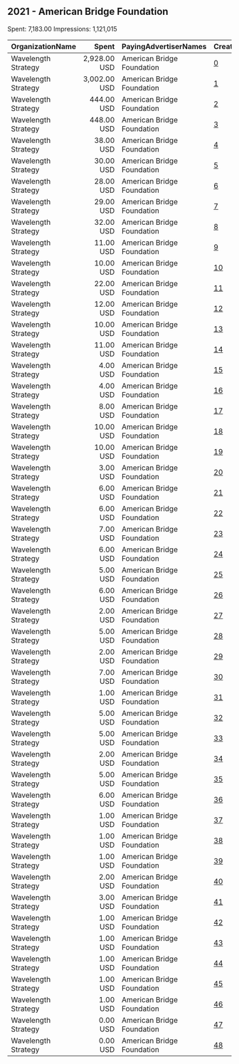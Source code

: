 ## 2021 - American Bridge Foundation 
Spent: 7,183.00
Impressions: 1,121,015

|OrganizationName|Spent|PayingAdvertiserNames|CreativeUrls|Impressions|Genders|AgeBrackets|CountryCodes|BillingAddresses|CandidateBallotInformation|
|:---|---:|:---|:---|---:|:---|:---|:---|:---|:---|
|Wavelength Strategy|2,928.00 USD|American Bridge Foundation|[0](https://www.snap.com/political-ads/asset/7b06d6e491f1f1968221038d10d5a6fcb695fa336a7ca28b628a19d7333f1916?mediaType=mp4)|575,599|FEMALE|18+|united states|US||
|Wavelength Strategy|3,002.00 USD|American Bridge Foundation|[1](https://www.snap.com/political-ads/asset/7b06d6e491f1f1968221038d10d5a6fcb695fa336a7ca28b628a19d7333f1916?mediaType=mp4)|314,013|FEMALE|18+|united states|US||
|Wavelength Strategy|444.00 USD|American Bridge Foundation|[2](https://www.snap.com/political-ads/asset/7b06d6e491f1f1968221038d10d5a6fcb695fa336a7ca28b628a19d7333f1916?mediaType=mp4)|94,650|FEMALE|18+|united states|US||
|Wavelength Strategy|448.00 USD|American Bridge Foundation|[3](https://www.snap.com/political-ads/asset/7b06d6e491f1f1968221038d10d5a6fcb695fa336a7ca28b628a19d7333f1916?mediaType=mp4)|75,734|FEMALE|18+|united states|US||
|Wavelength Strategy|38.00 USD|American Bridge Foundation|[4](https://www.snap.com/political-ads/asset/a943472cb7e622a9d6d3f6ccfa9357d39c7a3530ad12f9f45f98c76f40ff14a8?mediaType=mp4)|8,894||18+|united states|US||
|Wavelength Strategy|30.00 USD|American Bridge Foundation|[5](https://www.snap.com/political-ads/asset/8c9306789e3545260877922992105812de44b2c1e1c88c12d8c812e5179cb811?mediaType=mp4)|7,672||18+|united states|US||
|Wavelength Strategy|28.00 USD|American Bridge Foundation|[6](https://www.snap.com/political-ads/asset/8c9306789e3545260877922992105812de44b2c1e1c88c12d8c812e5179cb811?mediaType=mp4)|3,499||18+|united states|US||
|Wavelength Strategy|29.00 USD|American Bridge Foundation|[7](https://www.snap.com/political-ads/asset/a943472cb7e622a9d6d3f6ccfa9357d39c7a3530ad12f9f45f98c76f40ff14a8?mediaType=mp4)|3,470||18+|united states|US||
|Wavelength Strategy|32.00 USD|American Bridge Foundation|[8](https://www.snap.com/political-ads/asset/8c9306789e3545260877922992105812de44b2c1e1c88c12d8c812e5179cb811?mediaType=mp4)|3,385||18+|united states|US||
|Wavelength Strategy|11.00 USD|American Bridge Foundation|[9](https://www.snap.com/political-ads/asset/78b5d15d2279338ccfcc29b8e9bff2afb4113ded2ec3538f2ed507ee8576536d?mediaType=mp4)|3,245||18+|united states|US||
|Wavelength Strategy|10.00 USD|American Bridge Foundation|[10](https://www.snap.com/political-ads/asset/8c9306789e3545260877922992105812de44b2c1e1c88c12d8c812e5179cb811?mediaType=mp4)|2,688||18+|united states|US||
|Wavelength Strategy|22.00 USD|American Bridge Foundation|[11](https://www.snap.com/political-ads/asset/78b5d15d2279338ccfcc29b8e9bff2afb4113ded2ec3538f2ed507ee8576536d?mediaType=mp4)|1,998||18+|united states|US||
|Wavelength Strategy|12.00 USD|American Bridge Foundation|[12](https://www.snap.com/political-ads/asset/78b5d15d2279338ccfcc29b8e9bff2afb4113ded2ec3538f2ed507ee8576536d?mediaType=mp4)|1,454||18+|united states|US||
|Wavelength Strategy|10.00 USD|American Bridge Foundation|[13](https://www.snap.com/political-ads/asset/78b5d15d2279338ccfcc29b8e9bff2afb4113ded2ec3538f2ed507ee8576536d?mediaType=mp4)|1,354||18+|united states|US||
|Wavelength Strategy|11.00 USD|American Bridge Foundation|[14](https://www.snap.com/political-ads/asset/a943472cb7e622a9d6d3f6ccfa9357d39c7a3530ad12f9f45f98c76f40ff14a8?mediaType=mp4)|1,297||18+|united states|US||
|Wavelength Strategy|4.00 USD|American Bridge Foundation|[15](https://www.snap.com/political-ads/asset/a943472cb7e622a9d6d3f6ccfa9357d39c7a3530ad12f9f45f98c76f40ff14a8?mediaType=mp4)|1,253||18+|united states|US||
|Wavelength Strategy|4.00 USD|American Bridge Foundation|[16](https://www.snap.com/political-ads/asset/78b5d15d2279338ccfcc29b8e9bff2afb4113ded2ec3538f2ed507ee8576536d?mediaType=mp4)|1,174||18+|united states|US||
|Wavelength Strategy|8.00 USD|American Bridge Foundation|[17](https://www.snap.com/political-ads/asset/a894f75e04e63989436ee78ad486ad7aa4c4a398af346a6fecccbf292207b7e1?mediaType=jpg)|1,040||18+|united states|US||
|Wavelength Strategy|10.00 USD|American Bridge Foundation|[18](https://www.snap.com/political-ads/asset/ec0024a0fb513251488c99e1aa0bdd2e73f8ba2ffc35b439a15435dcf3aa9e6f?mediaType=jpg)|1,025||18+|united states|US||
|Wavelength Strategy|10.00 USD|American Bridge Foundation|[19](https://www.snap.com/political-ads/asset/f9fe55566bdc2520cae5c1e36ce785659f18b571ad405c0d90a2dc5e6f2778b5?mediaType=jpg)|993||18+|united states|US||
|Wavelength Strategy|3.00 USD|American Bridge Foundation|[20](https://www.snap.com/political-ads/asset/c1398b2e89a1d70fdcc86879a951264e549d2965634a601a656bd41333f1fbdd?mediaType=jpg)|987||18+|united states|US||
|Wavelength Strategy|6.00 USD|American Bridge Foundation|[21](https://www.snap.com/political-ads/asset/e2e3578282cde89500461da912d956a55fe5781d9af4f78c47e0cecadb438109?mediaType=jpg)|869||18+|united states|US||
|Wavelength Strategy|6.00 USD|American Bridge Foundation|[22](https://www.snap.com/political-ads/asset/f9fe55566bdc2520cae5c1e36ce785659f18b571ad405c0d90a2dc5e6f2778b5?mediaType=jpg)|869||18+|united states|US||
|Wavelength Strategy|7.00 USD|American Bridge Foundation|[23](https://www.snap.com/political-ads/asset/78b5d15d2279338ccfcc29b8e9bff2afb4113ded2ec3538f2ed507ee8576536d?mediaType=mp4)|857||18+|united states|US||
|Wavelength Strategy|6.00 USD|American Bridge Foundation|[24](https://www.snap.com/political-ads/asset/c1398b2e89a1d70fdcc86879a951264e549d2965634a601a656bd41333f1fbdd?mediaType=jpg)|795||18+|united states|US||
|Wavelength Strategy|5.00 USD|American Bridge Foundation|[25](https://www.snap.com/political-ads/asset/59cf08ef8754547da2e03e789e06f0fa2a215714451d7b72a6675e0b82359823?mediaType=jpg)|771||18+|united states|US||
|Wavelength Strategy|6.00 USD|American Bridge Foundation|[26](https://www.snap.com/political-ads/asset/f9fe55566bdc2520cae5c1e36ce785659f18b571ad405c0d90a2dc5e6f2778b5?mediaType=jpg)|764||18+|united states|US||
|Wavelength Strategy|2.00 USD|American Bridge Foundation|[27](https://www.snap.com/political-ads/asset/f9fe55566bdc2520cae5c1e36ce785659f18b571ad405c0d90a2dc5e6f2778b5?mediaType=jpg)|746||18+|united states|US||
|Wavelength Strategy|5.00 USD|American Bridge Foundation|[28](https://www.snap.com/political-ads/asset/a894f75e04e63989436ee78ad486ad7aa4c4a398af346a6fecccbf292207b7e1?mediaType=jpg)|729||18+|united states|US||
|Wavelength Strategy|2.00 USD|American Bridge Foundation|[29](https://www.snap.com/political-ads/asset/e2e3578282cde89500461da912d956a55fe5781d9af4f78c47e0cecadb438109?mediaType=jpg)|728||18+|united states|US||
|Wavelength Strategy|7.00 USD|American Bridge Foundation|[30](https://www.snap.com/political-ads/asset/c1398b2e89a1d70fdcc86879a951264e549d2965634a601a656bd41333f1fbdd?mediaType=jpg)|651||18+|united states|US||
|Wavelength Strategy|1.00 USD|American Bridge Foundation|[31](https://www.snap.com/political-ads/asset/59cf08ef8754547da2e03e789e06f0fa2a215714451d7b72a6675e0b82359823?mediaType=jpg)|645||18+|united states|US||
|Wavelength Strategy|5.00 USD|American Bridge Foundation|[32](https://www.snap.com/political-ads/asset/e2e3578282cde89500461da912d956a55fe5781d9af4f78c47e0cecadb438109?mediaType=jpg)|628||18+|united states|US||
|Wavelength Strategy|5.00 USD|American Bridge Foundation|[33](https://www.snap.com/political-ads/asset/a894f75e04e63989436ee78ad486ad7aa4c4a398af346a6fecccbf292207b7e1?mediaType=jpg)|618||18+|united states|US||
|Wavelength Strategy|2.00 USD|American Bridge Foundation|[34](https://www.snap.com/political-ads/asset/ec0024a0fb513251488c99e1aa0bdd2e73f8ba2ffc35b439a15435dcf3aa9e6f?mediaType=jpg)|599||18+|united states|US||
|Wavelength Strategy|5.00 USD|American Bridge Foundation|[35](https://www.snap.com/political-ads/asset/59cf08ef8754547da2e03e789e06f0fa2a215714451d7b72a6675e0b82359823?mediaType=jpg)|592||18+|united states|US||
|Wavelength Strategy|6.00 USD|American Bridge Foundation|[36](https://www.snap.com/political-ads/asset/a894f75e04e63989436ee78ad486ad7aa4c4a398af346a6fecccbf292207b7e1?mediaType=jpg)|560||18+|united states|US||
|Wavelength Strategy|1.00 USD|American Bridge Foundation|[37](https://www.snap.com/political-ads/asset/59cf08ef8754547da2e03e789e06f0fa2a215714451d7b72a6675e0b82359823?mediaType=jpg)|559||18+|united states|US||
|Wavelength Strategy|1.00 USD|American Bridge Foundation|[38](https://www.snap.com/political-ads/asset/e2e3578282cde89500461da912d956a55fe5781d9af4f78c47e0cecadb438109?mediaType=jpg)|543||18+|united states|US||
|Wavelength Strategy|1.00 USD|American Bridge Foundation|[39](https://www.snap.com/political-ads/asset/a894f75e04e63989436ee78ad486ad7aa4c4a398af346a6fecccbf292207b7e1?mediaType=jpg)|511||18+|united states|US||
|Wavelength Strategy|2.00 USD|American Bridge Foundation|[40](https://www.snap.com/political-ads/asset/d23e1720117b8cdca23157977bd90ab17584238b7876045646652c402d45b0e6?mediaType=mp4)|455|FEMALE|18+|united states|US||
|Wavelength Strategy|3.00 USD|American Bridge Foundation|[41](https://www.snap.com/political-ads/asset/ec0024a0fb513251488c99e1aa0bdd2e73f8ba2ffc35b439a15435dcf3aa9e6f?mediaType=jpg)|445||18+|united states|US||
|Wavelength Strategy|1.00 USD|American Bridge Foundation|[42](https://www.snap.com/political-ads/asset/ec0024a0fb513251488c99e1aa0bdd2e73f8ba2ffc35b439a15435dcf3aa9e6f?mediaType=jpg)|391||18+|united states|US||
|Wavelength Strategy|1.00 USD|American Bridge Foundation|[43](https://www.snap.com/political-ads/asset/a894f75e04e63989436ee78ad486ad7aa4c4a398af346a6fecccbf292207b7e1?mediaType=jpg)|383||18+|united states|US||
|Wavelength Strategy|1.00 USD|American Bridge Foundation|[44](https://www.snap.com/political-ads/asset/f9fe55566bdc2520cae5c1e36ce785659f18b571ad405c0d90a2dc5e6f2778b5?mediaType=jpg)|371||18+|united states|US||
|Wavelength Strategy|1.00 USD|American Bridge Foundation|[45](https://www.snap.com/political-ads/asset/c1398b2e89a1d70fdcc86879a951264e549d2965634a601a656bd41333f1fbdd?mediaType=jpg)|290||18+|united states|US||
|Wavelength Strategy|1.00 USD|American Bridge Foundation|[46](https://www.snap.com/political-ads/asset/d23e1720117b8cdca23157977bd90ab17584238b7876045646652c402d45b0e6?mediaType=mp4)|208|FEMALE|18+|united states|US||
|Wavelength Strategy|0.00 USD|American Bridge Foundation|[47](https://www.snap.com/political-ads/asset/d23e1720117b8cdca23157977bd90ab17584238b7876045646652c402d45b0e6?mediaType=mp4)|8|FEMALE|18+|united states|US||
|Wavelength Strategy|0.00 USD|American Bridge Foundation|[48](https://www.snap.com/political-ads/asset/d23e1720117b8cdca23157977bd90ab17584238b7876045646652c402d45b0e6?mediaType=mp4)|6|FEMALE|18+|united states|US||
